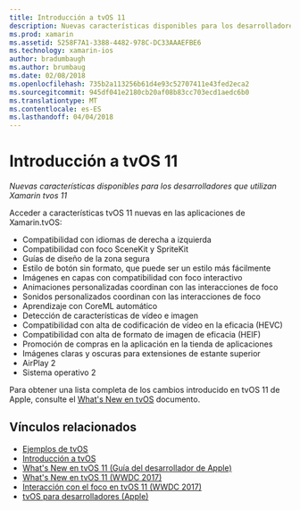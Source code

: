 ```yaml
---
title: Introducción a tvOS 11
description: Nuevas características disponibles para los desarrolladores que utilizan Xamarin tvos 11
ms.prod: xamarin
ms.assetid: 5258F7A1-3388-4482-978C-DC33AAAEFBE6
ms.technology: xamarin-ios
author: bradumbaugh
ms.author: brumbaug
ms.date: 02/08/2018
ms.openlocfilehash: 735b2a113256b61d4e93c52707411e43fed2eca2
ms.sourcegitcommit: 945df041e2180cb20af08b83cc703ecd1aedc6b0
ms.translationtype: MT
ms.contentlocale: es-ES
ms.lasthandoff: 04/04/2018
---
```

# <a name="introduction-to-tvos-11"></a>Introducción a tvOS 11

_Nuevas características disponibles para los desarrolladores que utilizan Xamarin tvos 11_

Acceder a características tvOS 11 nuevas en las aplicaciones de Xamarin.tvOS:

- Compatibilidad con idiomas de derecha a izquierda 
- Compatibilidad con foco SceneKit y SpriteKit
- Guías de diseño de la zona segura 
- Estilo de botón sin formato, que puede ser un estilo más fácilmente
- Imágenes en capas con compatibilidad con foco interactivo
- Animaciones personalizadas coordinan con las interacciones de foco
- Sonidos personalizados coordinan con las interacciones de foco
- Aprendizaje con CoreML automático
- Detección de características de vídeo e imagen
- Compatibilidad con alta de codificación de vídeo en la eficacia (HEVC)
- Compatibilidad con alta de formato de imagen de eficacia (HEIF)
- Promoción de compras en la aplicación en la tienda de aplicaciones
- Imágenes claras y oscuras para extensiones de estante superior
- AirPlay 2
- Sistema operativo 2

Para obtener una lista completa de los cambios introducido en tvOS 11 de Apple, consulte el [What's New en tvOS](https://developer.apple.com/library/content/releasenotes/General/WhatsNewinTVOS/Articles/tvOS_11_0.html) documento.



## <a name="related-links"></a>Vínculos relacionados

- [Ejemplos de tvOS](https://developer.xamarin.com/samples/tvos/all/)
- [Introducción a tvOS](~/ios/tvos/index.md)
- [What's New en tvOS 11 (Guía del desarrollador de Apple)](https://developer.apple.com/library/content/releasenotes/General/WhatsNewinTVOS/Articles/tvOS_11_0.html)
- [What's New en tvOS 11 (WWDC 2017)](https://developer.apple.com/videos/play/wwdc2017/209/)
- [Interacción con el foco en tvOS 11 (WWDC 2017)](https://developer.apple.com/videos/play/wwdc2017/224/)
- [tvOS para desarrolladores (Apple)](https://developer.apple.com/tvos/)
